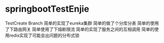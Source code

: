# springbootTestEnjie
TestCreate Branch
简单的实现了eureka集群
简单的做了个分库分表
简单的使用了下路由网关
简单使用了下熔断限流
简单的实现了服务之间的互相调用
简单的使用redis实现了可能会出问题的分布式锁